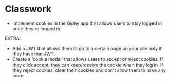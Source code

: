 # Classwork

- Implement cookies in the Giphy app that allows users to stay logged in once they're logged in.

EXTRA:
- Add a JWT that allows them to go to a certain page on your site only if they have that JWT.
- Create a 'cookie modal' that allows users to accept or reject cookies. If they click accept, they can keep/receive the cookie when they log in. If they reject cookies, clear their cookies and don't allow them to have any more.